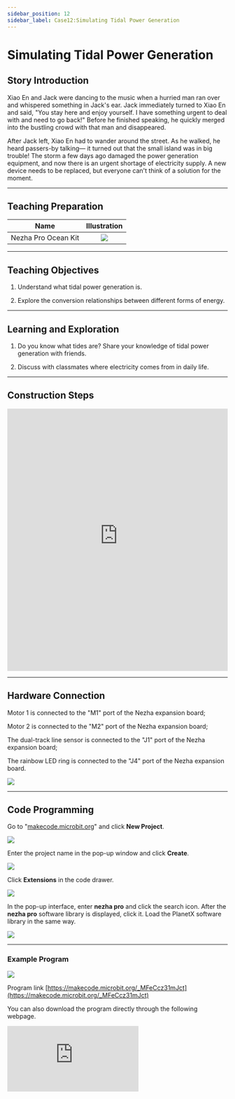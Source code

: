 ```yaml
---
sidebar_position: 12
sidebar_label: Case12:Simulating Tidal Power Generation
---
```


# Simulating Tidal Power Generation
## Story Introduction

Xiao En and Jack were dancing to the music when a hurried man ran over and whispered something in Jack's ear. Jack immediately turned to Xiao En and said, "You stay here and enjoy yourself. I have something urgent to deal with and need to go back!" Before he finished speaking, he quickly merged into the bustling crowd with that man and disappeared.

After Jack left, Xiao En had to wander around the street. As he walked, he heard passers-by talking— it turned out that the small island was in big trouble! The storm a few days ago damaged the power generation equipment, and now there is an urgent shortage of electricity supply. A new device needs to be replaced, but everyone can't think of a solution for the moment.

---

## Teaching Preparation

| Name | Illustration |
| :----------: | :--------------------------: |
| Nezha Pro Ocean Kit | ![](https://wiki-media-ef.oss-cn-hongkong.aliyuncs.com/docs/microbit/building-blocks/nezha-pro-ocean-kit/nezha-pro-ocean-kit-products-introduction-002.png.png) |

---
## Teaching Objectives

1. Understand what tidal power generation is.

2. Explore the conversion relationships between different forms of energy.


---
## Learning and Exploration

1. Do you know what tides are? Share your knowledge of tidal power generation with friends.

2. Discuss with classmates where electricity comes from in daily life.

---
## Construction Steps

<embed src="https://wiki-media-ef.oss-cn-hongkong.aliyuncs.com/docs/microbit/building-blocks/nezha-pro-ocean-kit/setup-diagram/case12/nezha-pro-ocean-kit-12-1.png.pdf" type="application/pdf" width="100%" height="600px" />

---
## Hardware Connection

Motor 1 is connected to the "M1" port of the Nezha expansion board;

Motor 2 is connected to the "M2" port of the Nezha expansion board;

The dual-track line sensor is connected to the "J1" port of the Nezha expansion board;

The rainbow LED ring is connected to the "J4" port of the Nezha expansion board.

![](https://wiki-media-ef.oss-cn-hongkong.aliyuncs.com/docs/microbit/building-blocks/nezha-pro-ocean-kit/setup-diagram/case12/nezha-pro-ocean-kit-12-2.png.png)

---
## Code Programming

Go to "[makecode.microbit.org](https://makecode.microbit.org)" and click **New Project**.

![](https://wiki-media-ef.oss-cn-hongkong.aliyuncs.com/docs/microbit/building-blocks/microbit-space-science-kit/images/microbit-space-science-kit-case01-07.png)

Enter the project name in the pop-up window and click **Create**.

![](https://wiki-media-ef.oss-cn-hongkong.aliyuncs.com/docs/microbit/building-blocks/microbit-space-science-kit/images/microbit-space-science-kit-case01-11.png)

Click **Extensions** in the code drawer.

![](https://wiki-media-ef.oss-cn-hongkong.aliyuncs.com/docs/microbit/building-blocks/microbit-space-science-kit/images/microbit-space-science-kit-case01-09.png)

In the pop-up interface, enter **nezha pro** and click the search icon. After the **nezha pro** software library is displayed, click it. Load the PlanetX software library in the same way.

![](https://wiki-media-ef.oss-cn-hongkong.aliyuncs.com/docs/microbit/building-blocks/microbit-space-science-kit/images/microbit-space-science-kit-case01-10.png)

---
### Example Program

![](https://wiki-media-ef.oss-cn-hongkong.aliyuncs.com/docs/microbit/building-blocks/nezha-pro-ocean-kit/setup-diagram/case12/nezha-pro-ocean-kit-12-3.png(1).png)

Program link
[https://makecode.microbit.org/_MFeCcz31mJct](https://makecode.microbit.org/_MFeCcz31mJct)

You can also download the program directly through the following webpage.

<div
    style={{
        position: 'relative',
        paddingBottom: '60%',
        overflow: 'hidden',
    }}
>
    <iframe
        src="https://makecode.microbit.org/_MFeCcz31mJct"
        frameborder="0"
        sandbox="allow-popups allow-forms allow-scripts allow-same-origin"
        style={{
            position: 'absolute',
            width: '100%',
            height: '100%',
        }}
    />
</div>

---
### Download Program

Use a USB cable to connect the PC and micro:bit V2.

![](https://wiki-media-ef.oss-cn-hongkong.aliyuncs.com/docs/microbit/building-blocks/microbit-space-science-kit/images/microbit-space-science-kit-manual03.gif)

After successful connection, a drive named MICROBIT will be recognized on the computer.

![](https://wiki-media-ef.oss-cn-hongkong.aliyuncs.com/docs/microbit/building-blocks/microbit-space-science-kit/images/microbit-space-science-kit-manual06.png)

Click ![](https://wiki-media-ef.oss-cn-hongkong.aliyuncs.com/docs/microbit/building-blocks/microbit-space-science-kit/images/microbit-space-science-kit-manual07.png) in the lower left corner and select **Connect Device**.

![](https://wiki-media-ef.oss-cn-hongkong.aliyuncs.com/docs/microbit/building-blocks/microbit-space-science-kit/images/microbit-space-science-kit-manual11.png)

Click ![](https://wiki-media-ef.oss-cn-hongkong.aliyuncs.com/docs/microbit/building-blocks/microbit-space-science-kit/images/microbit-space-science-kit-manual08.png).

![](https://wiki-media-ef.oss-cn-hongkong.aliyuncs.com/docs/microbit/building-blocks/microbit-space-science-kit/images/microbit-space-science-kit-manual12.png)

Click ![](https://wiki-media-ef.oss-cn-hongkong.aliyuncs.com/docs/microbit/building-blocks/microbit-space-science-kit/images/microbit-space-science-kit-manual09.png).

![](https://wiki-media-ef.oss-cn-hongkong.aliyuncs.com/docs/microbit/building-blocks/microbit-space-science-kit/images/microbit-space-science-kit-manual13.png)

In the pop-up window, select **BBC micro:bit CMSIS-DAP**, then select **Connect**. At this point, our micro:bit has been successfully connected.

![](https://wiki-media-ef.oss-cn-hongkong.aliyuncs.com/docs/microbit/building-blocks/microbit-space-science-kit/images/microbit-space-science-kit-manual14.png)

Click **Download Program**

![](https://wiki-media-ef.oss-cn-hongkong.aliyuncs.com/docs/microbit/building-blocks/microbit-space-science-kit/images/microbit-space-science-kit-manual10.png)

---
## Case Demonstration

Long press button A on the micro:bit to control the tidal generator to move downward. When the dual-track line sensor detects that the tidal generator has dropped to a certain position, the tidal generator stops moving downward, triggers the tidal generator to rotate, and the rainbow LED ring lights up, simulating the scene of tidal power generation;

Long press button B on the micro:bit to control the tidal generator to move upward. When the dual-track line sensor no longer detects the tidal generator, the tidal generator stops rotating and the rainbow LED ring turns off.

**Picture**

---
## Extended Knowledge

### Tidal Power Generation

Tidal power generation is a renewable energy utilization technology that converts the water level difference (tidal range) formed by the ebb and flow of seawater tides or the kinetic energy of tidal currents into electrical energy through specific devices. Its core is the capture and conversion of tidal energy, which has the characteristics of being clean, renewable, and highly predictable.

### I. Principle: Source and Conversion of Tidal Energy

Tides are mainly formed by the gravitational pull (tidal force) of the moon and the sun on the Earth, with the moon having a more significant impact. The seawater on the Earth's surface rises and falls periodically under the action of tidal forces: the rise and fall during the day is called "tide", and that at night is called "汐" (xi, meaning night tide), collectively referred to as "tides".

The energy conversion paths of tidal power generation are divided into two categories:

**Potential energy utilization**: Utilize the water level difference (tidal range) between high tide and low tide, form a reservoir through a dam, and after storing water, drive a water turbine to rotate, which in turn drives a generator to generate electricity (similar to the principle of a hydropower station).

**Kinetic energy utilization**: Directly utilize the kinetic energy of tidal currents (horizontal flow of seawater) to capture energy through underwater turbines (similar to wind turbines) and drive power generation.

### II. Main Forms
**Dam-type Tidal Power Station (potential energy type)**

The most common form. A dam is built in a bay or estuary to form a closed reservoir, and water turbines and generators are installed in the dam body.

**During high tide**: Seawater enters the reservoir through sluices to store potential energy;

**During low tide**: The water level in the reservoir is higher than that of the open sea, and water is released to drive the water turbine to generate electricity;

Some power stations can generate electricity bidirectionally (utilizing the water level difference during both high tide and low tide).

**Tidal Current Power Station (kinetic energy type)**

No dam is needed. Underwater turbines are directly placed in sea areas with strong tidal currents (such as straits and waterways). The tidal current pushes the turbines to rotate, driving the generator to generate electricity, similar to an "underwater windmill". Its advantages are less impact on the environment and relatively lower construction costs, but it relies on strong tidal current speeds (usually ≥ 2 m/s).

### III. Advantages and Limitations
**Advantages**

**Renewable and clean**: Tidal energy comes from celestial gravity, which is inexhaustible. The power generation process has no fuel consumption and no greenhouse gas emissions.

**High predictability**: The time and amplitude of tides can be accurately calculated through astronomical laws (with an error of ≤ 10 minutes), and the power generation is stable, which is convenient for power grid dispatching (better than the randomness of wind energy and solar energy).

**Long service life**: Equipment (such as dams and turbines) can operate for decades with low maintenance costs.

**Limitations**

**Strict geographical restrictions**: Dam-type power stations require bays/estuaries with a tidal range of ≥ 3 meters (only about 200 such places in the world meet the conditions); tidal current power stations require areas with strong tidal currents, so their application range is narrow.

**High construction costs**: The dam project of dam-type power stations is large in scale and high in investment (for example, the cost of the La Rance Power Station in France is twice that of a thermal power station of the same scale).

**Ecological impact**: Dams may block the natural flow of seawater, affect the migration and spawning of aquatic organisms, and change the local marine ecological environment.

### IV. Typical Cases

La Rance Tidal Power Station in France (completed in 1966): The world's first large-scale tidal power station with an installed capacity of 240,000 kilowatts, adopting a bidirectional power generation mode, and is a benchmark for dam-type power stations.

China Jiangxia Tidal Experiment Power Station (completed in 1980): The largest tidal power station in Asia, located in Wenling, Zhejiang, with an installed capacity of 39,000 kilowatts, is a multi-unit experimental power station.

UK Severn Tidal Project (planned): It is planned to utilize the large tides of the Severn River (with a tidal range of up to 15 meters), with a planned installed capacity of up to 3.2 million kilowatts, and is one of the world's largest potential tidal power stations.

#### V. Development Prospects
With technological progress (such as low-cost turbines and modular tidal current equipment), the economy of tidal power generation is gradually improving. At present, the global installed capacity of tidal power generation is about 0.5 gigawatts (GW), which is far lower than that of wind power and solar energy. However, it is regarded as an important supplement in the energy transition of coastal countries (such as the United Kingdom, Canada, and China). In the future, "low-impact design" combined with marine ecological protection will be the core direction of its development.
